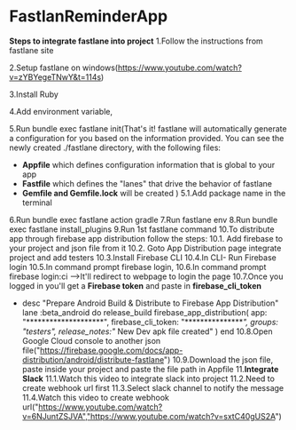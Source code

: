 # FastlanReminderApp

**Steps to integrate fastlane into project**
1.Follow the instructions from fastlane site

2.Setup fastlane on windows(https://www.youtube.com/watch?v=zYBYegeTNwY&t=114s)

3.Install Ruby

4.Add environment variable,

5.Run bundle exec fastlane init(That's it! fastlane will automatically generate a configuration for you based on the information provided.
You can see the newly created ./fastlane directory, with the following files:
* **Appfile** which defines configuration information that is global to your app
* **Fastfile** which defines the "lanes" that drive the behavior of fastlane
* **Gemfile and Gemfile.lock** will be created
  )
5.1.Add package name in the terminal

6.Run bundle exec fastlane action gradle
7.Run fastlane env
8.Run bundle exec fastlane install_plugins
9.Run 1st fastlane command
10.To distribute app through firebase app distribution follow the steps:
10.1. Add firebase to your project and json file from it
10.2. Goto App Distribution page integrate project and add testers
10.3.Install Firebase CLI
10.4.In CLI- Run Firebase login
10.5.In command prompt firebase login,
10.6.In command prompt firebase login:ci -->It'll redirect to webpage to login the page
10.7.Once you logged in you'll get a **Firebase token** and paste in **firebase_cli_token**
* desc "Prepare Android Build & Distribute to Firebase App Distribution"
  lane :beta_android do
  release_build
  firebase_app_distribution(
  app: "********************",
  firebase_cli_token: "****************",
  groups: "testers",
  release_notes:"* New Dev apk file created"
  )
  end
10.8.Open Google Cloud console to another json file("https://firebase.google.com/docs/app-distribution/android/distribute-fastlane")
10.9.Download the json file, paste inside your project and paste the file path in Appfile
11.**Integrate Slack**
11.1.Watch this video to integrate slack into project
11.2.Need to create webhook url first
11.3.Select slack channel to notify the message
11.4.Watch this video to create webhook url("https://www.youtube.com/watch?v=6NJuntZSJVA","https://www.youtube.com/watch?v=sxtC40gUS2A")